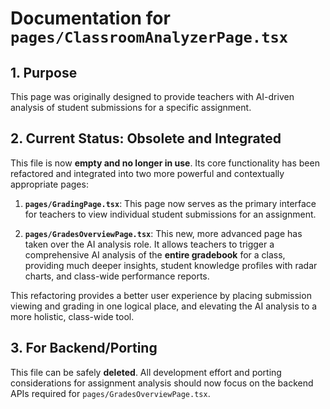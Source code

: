 
# Documentation for `pages/ClassroomAnalyzerPage.tsx`

## 1. Purpose

This page was originally designed to provide teachers with AI-driven analysis of student submissions for a specific assignment.

## 2. Current Status: Obsolete and Integrated

This file is now **empty and no longer in use**. Its core functionality has been refactored and integrated into two more powerful and contextually appropriate pages:

1.  **`pages/GradingPage.tsx`**: This page now serves as the primary interface for teachers to view individual student submissions for an assignment.

2.  **`pages/GradesOverviewPage.tsx`**: This new, more advanced page has taken over the AI analysis role. It allows teachers to trigger a comprehensive AI analysis of the **entire gradebook** for a class, providing much deeper insights, student knowledge profiles with radar charts, and class-wide performance reports.

This refactoring provides a better user experience by placing submission viewing and grading in one logical place, and elevating the AI analysis to a more holistic, class-wide tool.

## 3. For Backend/Porting

This file can be safely **deleted**. All development effort and porting considerations for assignment analysis should now focus on the backend APIs required for `pages/GradesOverviewPage.tsx`.
